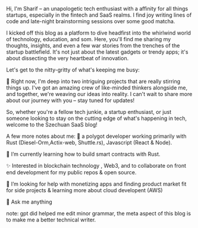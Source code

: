 Hi, I'm Sharif – an unapologetic tech enthusiast with a affinity for all things startups, especially in the fintech and SaaS realms. I find joy writing lines of code and late-night brainstorming sessions over some good matcha.

I kicked off this blog as a platform to dive headfirst into the whirlwind world of technology, education, and som. Here, you'll find me sharing my thoughts, insights, and even a few war stories from the trenches of the startup battlefield. It's not just about the latest gadgets or trendy apps; it's about dissecting the very heartbeat of innovation.

Let's get to the nitty-gritty of what's keeping me busy:

🔭 Right now, I'm deep into two intriguing projects that are really stirring things up. I've got an amazing crew of like-minded thinkers alongside me, and together, we're weaving our ideas into reality. I can't wait to share more about our journey with you – stay tuned for updates!

So, whether you're a fellow tech junkie, a startup enthusiast, or just someone looking to stay on the cutting edge of what's happening in tech, welcome to the Szechuan SaaS blog!

A few more notes about me:
🤝 a polygot developer working primarily with Rust (Diesel-Orm,Actix-web, Shuttle.rs), Javascript (React & Node).

🌱 I’m currently learning how to build smart contracts with Rust.

✨ Interested in blockchain technology , Web3, and to collaborate on front end development for my public repos & open source.

🤔 I’m looking for help with monetizing apps and finding product market fit for side projects & learning more about cloud developent (AWS)

💬 Ask me anything

note: gpt did helped me edit minor grammar, the meta aspect of this blog is to make me a better technical writer.

